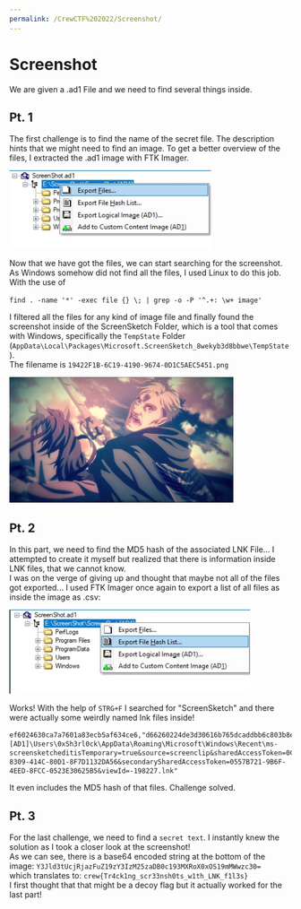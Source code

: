 ```yaml
---
permalink: /CrewCTF%202022/Screenshot/
---
```


# Screenshot

We are given a .ad1 File and we need to find several things inside.

## Pt. 1

The first challenge is to find the name of the secret file. The description hints that we might need to find an image.
To get a better overview of the files, I extracted the .ad1 image with FTK Imager.

<img src="./Screenshot/exporting.jpg" width="360" height="140" />


Now that we have got the files, we can start searching for the screenshot. As Windows somehow did not find all the files, I used Linux to do this job.<br/>
With the use of 

`find . -name '*' -exec file {} \; | grep -o -P '^.+: \w+ image' `

I filtered all the files for any kind of image file and finally found the screenshot inside of the ScreenSketch Folder, which is a tool that comes with Windows, specifically the `TempState` Folder (`AppData\Local\Packages\Microsoft.ScreenSketch_8wekyb3d8bbwe\TempState`).
<br/>The filename is `19422F1B-6C19-4190-9674-0D1C5AEC5451.png`

<img src="./Screenshot/19422F1B-6C19-4190-9674-0D1C5AEC5451.png" width="400" height="224" />

## Pt. 2

In this part, we need to find the MD5 hash of the associated LNK File... I attempted to create it myself but realized that there is information inside LNK files, that we cannot know.<br/>I was on the verge of giving up and thought that maybe not all of the files got exported... I used FTK Imager once again to export a list of all files as inside the image as .csv:

<img src="./Screenshot/filelist.jpg" width="430" height="150" />

Works!
With the help of `STRG+F` I searched for "ScreenSketch" and there were actually some weirdly named lnk files inside!
```csv
ef6024630ca7a7601a83ecb5af634ce6,"d66260224de3d30616b765dcaddbb6c803b8e8ec","ScreenShot.ad1\E:\ScreenShot\ScreenShot [AD1]\Users\0xSh3rl0ck\AppData\Roaming\Microsoft\Windows\Recent\ms-screensketcheditisTemporary=true&source=screenclip&sharedAccessToken=0CFD1BEB-8309-414C-80D1-8F7D1132DA56&secondarySharedAccessToken=0557B721-9B6F-4EED-8FCC-0523E30625B5&viewId=-198227.lnk"
```
It even includes the MD5 hash of that files. Challenge solved.

## Pt. 3

For the last challenge, we need to find a `secret text`. I instantly knew the solution as I took a closer look at the screenshot! <br/>As we can see, there is a base64 encoded string at the bottom of the image: 
`Y3Jld3tUcjRjazFuZ19zY3IzM25zaDB0c193MXRoX0xOS19mMWwzc30=`<br/>
which translates to: `crew{Tr4ck1ng_scr33nsh0ts_w1th_LNK_f1l3s}`<br/>
I first thought that that might be a decoy flag but it actually worked for the last part!
